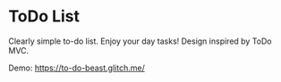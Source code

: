 # ToDo List

Clearly simple to-do list. Enjoy your day tasks!
Design inspired by ToDo MVC.

Demo: https://to-do-beast.glitch.me/
